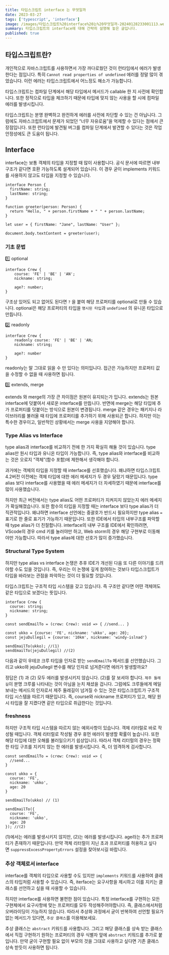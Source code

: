 ```yaml
---
title: 타입스크립트 interface 는 무엇일까
date: 2023-03-27
tags: ['typescript', 'interface']
image: /images/타입스크립트%20interface%20는%20무엇일까-20240128233001113.webp
summary: 타입스크립트의 interface에 대해 간략히 설명해 놓은 글입니다.
published: true
---
```


## 타입스크립트란?

개인적으로 자바스크립트를 사용하면서 가장 까다로웠던 것이 런타임에서 에러가 발생한다는 점입니다. 특히 `Cannot read properties of undefined` 에러를 정말 많이 겪었습니다. 이런 에러는 타입스크립트에서 어느정도 해소가 가능합니다.

타입스크립트는 컴파일 단계에서 해당 타입에서 메서드가 callable 한 지 사전에 확인합니다. 또한 정적으로 타입을 체크하기 때문에 타입에 맞지 않는 사용을 할 시에 컴파일 에러를 발생시킵니다.

타입스크립트는 분명 완벽하고 완전하게 에러를 사전에 차단할 수 있는 건 아닙니다. 그럼에도 자바스크립트에서 문제가 되었던 “너무 자유로움”을 억제할 수 있다는 점에서 큰 장점입니다. 또한 런타임에 발견될 버그를 컴파일 단계에서 발견할 수 있다는 것은 작업 안정성에도 큰 도움이 됩니다.

## Interface

interface는 보통 객체의 타입을 지정할 때 많이 사용합니다. 공식 문서에 따르면 내부 구조가 같다면 호환 가능하도록 설계되어 있습니다. 이 경우 굳이 implements 키워드를 사용하지 않고도 타입을 지정할 수 있습니다.

```
interface Person {
  firstName: string;
  lastName: string;
}

function greeter(person: Person) {
  return "Hello, " + person.firstName + " " + person.lastName;
}

let user = { firstName: "Jane", lastName: "User" };

document.body.textContent = greeter(user);
```

### 기초 문법

1️⃣ optional

```
interface Crew {
	course: 'FE' | 'BE' | 'AN';
	nickname: string;

	age?: number;
}
```

구조상 있어도 되고 없어도 된다면 `?` 을 붙여 해당 프로퍼티를 optional로 만들 수 있습니다. optional은 해당 프로퍼티의 타입을 `명시된 타입`과 `undefined` 의 유니온 타입으로 만듭니다.

2️⃣ readonly

```
interface Crew {
	readonly course: 'FE' | 'BE' | 'AN;
	nickname: string;

	age?: number
}
```

readonly는 말 그대로 읽을 수 만 있다는 의미입니다. 접근은 가능하지만 프로퍼티 값을 수정할 수 없을 때 사용하면 됩니다.

3️⃣ extends, merge

extends 와 merge의 가장 큰 차이점은 원본이 유지되는가 입니다. extends는 원본 interface에 덧붙여서 새로운 interface를 만듭니다. 반면에 merge는 해당 타입에 추가 프로퍼티를 덧붙이는 방식으로 원본이 변경됩니다. merge 같은 경우는 패키지나 라이브러리를 불러올 때 타입에 프로퍼티를 추가하기 위해 사용되곤 합니다. 하지만 이는 특수한 경우이고, 일반적인 상황에서는 merge 사용을 지양해야 합니다.

### Type Alias vs Interface

type alias과 interface를 비교하기 전에 한 가지 확실히 해둘 것이 있습니다. type alias만 원시 타입과 유니온 타입이 가능합니다. 즉, type alias와 interface를 비교하는 것은 오로지 “객체”(함수 포함)에 제한해서 생각해야 합니다.

과거에는 객체의 타입을 지정할 때 interface를 선호했습니다. 왜냐하면 타입스크립트 4.2버전 이전에는 객체 타입에 대한 에러 메세지가 두 경우 달랐기 때문입니다. type alias 보다 interface를 사용했을 때 에러 메세지가 더 자세하였기 때문에 interface를 많이 사용했습니다.

하지만 최근 버전에서는 type alias도 어떤 프로퍼티가 지켜지지 않았는지 에러 메세지가 확실해졌습니다. 또한 함수의 타입을 지정할 때는 interface 보다 type alias가 더 직관적입니다. 왜냐하면 interface 선언에는 중괄호가 반드시 필요하지만 type alias `=`표기로 한 줄로 표기가 가능하기 때문입니다. 또한 IDE에서 타입의 내부구조를 파악할 때 type alias가 더 친절합니다. interface의 내부 구조를 IDE에서 확인하려면, VScode의 경우 cmd 키를 눌러야만 하고, Web storm의 경우 해당 구현부로 이동해야만 가능합니다. 따라서 type alias에 대한 선호가 많이 증가했습니다.

### Structural Type System

하지만 type alias vs interface 논쟁은 추후 IDE가 개선된 다음 또 다른 이야기를 드려야할 수도 있을 것입니다. 즉, 우리는 이 논쟁에 깊게 참여하는 것보다 타입스크립트가 타입을 바라보는 관점을 파악하는 것이 더 필요할 것입니다.

타입스크립트는 구조적 타입 시스템을 갖고 있습니다. 즉 구조만 같다면 어떤 객체여도 같은 타입으로 보겠다는 뜻입니다.

```
interface Crew {
  course: string;
  nickname: string;
}

const sendEmailTo = (crew: Crew): void => { //send... }

const ukko = {course: 'FE', nickname: 'ukko', age: 20};
const jejuDullegil = {course: '10km', nickname: 'windy-islnad'}

sendEmailTo(ukko); //(1)
sendEmailTo(jejuDullegil) //(2)
```

다음과 같이 우테코 크루 타입을 인자로 받는 `sendEmailTo` 메서드를 선언했습니다. 그리고 ukko와 jejuDullegil 변수를 해당 인자로 넘겨준다면 에러가 발생할까요?

정답은 (1) 과 (2) 모두 에러를 발생시키지 않습니다. (2)를 잘 보셔야 합니다. `제주 둘레길`이 분명 크루를 나타내는 것이 아님을 눈치 채셨을 겁니다. 그럼에도 크루들에게 메일 보내는 메서드의 인자로서 제주 둘레길이 넘겨질 수 있는 것은 타입스크립트가 구조적 타입 시스템을 따르기 때문입니다. 즉, course와 nickname 프로퍼티가 있고, 해당 원시 타입을 잘 지켰다면 같은 타입으로 취급한다는 것입니다.

### freshness

하지만 구조적 타입 시스템을 따르지 않는 예외사항이 있습니다. 객체 리터럴로 바로 작성될 때입니다. 객체 리터럴로 작성될 경우 휴먼 에러이 발생할 확률이 높습니다. 또한 해당 타입에 대한 오해를 불러일으키기 쉽상입니다. 따라서 객체 리터럴의 경우는 정확한 타입 구조를 지키지 않는 한 에러를 발생시킵니다. 즉, 더 엄격하게 검사합니다.

```
const sendEmailTo = (crew: Crew): void => {
  //send...
}

const ukko = {
  course: 'FE',
  nickname: 'ukko',
  age: 20
}

sendEmailTo(ukko) // (1)

sendEmailTo({
  course: 'FE',
  nickname: 'ukko',
  age: 20
}); //(2)
```

(1)에서는 에러를 발생시키지 않지만, (2)는 에러를 발생시킵니다. age라는 추가 프로퍼티가 존재하기 때문입니다. 만약 객체 리터럴이 지닌 초과 프로퍼티를 허용하고 싶다면 `suppressExcessPropertyErrors` 설정을 찾아보시길 바랍니다.

### 추상 객체로서 interface

interface를 객체의 타입으로 사용할 수도 있지만 `implements` 키워드를 사용하여 클래스의 타입처럼 사용할 수 있습니다. 즉, iterface는 요구사항을 제시하고 이를 지키는 클래스를 선언하고 싶을 때 사용할 수 있습니다.

하지만 interface를 사용하면 불편한 점이 있습니다. 특정 interface를 구현하는 모든 구현체에서 요구사항에 맞는 프로퍼티를 모두 작성해주어야합니다. 즉, 클래스에서처럼 오버라이딩이 가능하지 않습니다. 따라서 추상화 과정에서 굳이 반복하여 선언할 필요가 없는 메서드가 있다면, `추상 클래스`를 이용해보세요.

추상 클래스는 `abstract` 키워드를 사용합니다. 그리고 해당 클래스를 상속 받는 클래스에서 직접 구현하기 원하는 프로퍼티의 경우 식별자 앞에 `abstract` 키워드를 추가로 붙입니다. 만약 굳이 구현할 필요 없이 부모의 것을 그대로 사용하고 싶다면 기존 클래스 상속 받듯이 사용하면 됩니다.

